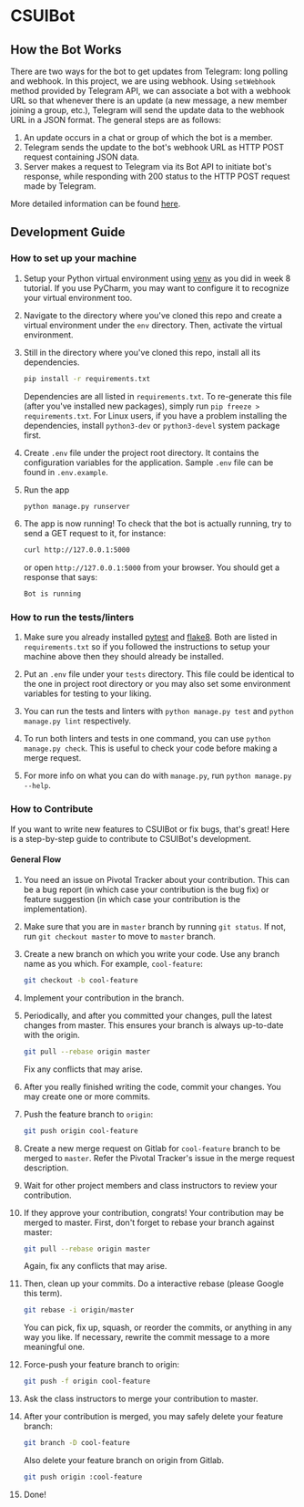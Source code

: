 # CSUIBot

## How the Bot Works

There are two ways for the bot to get updates from Telegram: long polling and webhook. In this project, we are using webhook. Using `setWebhook` method provided by Telegram API, we can associate a bot with a webhook URL so that whenever there is an update (a new message, a new member joining a group, etc.), Telegram will send the update data to the webhook URL in a JSON format. The general steps are as follows:

1. An update occurs in a chat or group of which the bot is a member.
1. Telegram sends the update to the bot's webhook URL as HTTP POST request containing JSON data.
1. Server makes a request to Telegram via its Bot API to initiate bot's response, while responding with 200 status to the HTTP POST request made by Telegram.

More detailed information can be found [here](https://core.telegram.org/bots/api#getting-updates).

## Development Guide

### How to set up your machine

1. Setup your Python virtual environment using [venv](https://docs.python.org/3/library/venv.html) as you did in week 8 tutorial. If you use PyCharm, you may want to configure it to recognize your virtual environment too.

1. Navigate to the directory where you've cloned this repo and create a virtual environment under the `env` directory. Then, activate the virtual environment.

1. Still in the directory where you've cloned this repo, install all its dependencies.

    ```bash
    pip install -r requirements.txt
    ```

    Dependencies are all listed in `requirements.txt`. To re-generate this file (after you've installed new packages), simply run `pip freeze > requirements.txt`. For Linux users, if you have a problem installing the dependencies, install `python3-dev` or `python3-devel` system package first.

1. Create `.env` file under the project root directory. It contains the configuration variables for the application. Sample `.env` file can be found in `.env.example`.

1. Run the app

    ```bash
    python manage.py runserver
    ```

1. The app is now running! To check that the bot is actually running, try to send a GET request to it, for instance:

    ```bash
    curl http://127.0.0.1:5000
    ```

    or open `http://127.0.0.1:5000` from your browser. You should get a response that says:

    ```bash
    Bot is running
    ```

### How to run the tests/linters

1. Make sure you already installed [pytest][pytest] and [flake8][flake8]. Both are listed in `requirements.txt` so if you followed the instructions to setup your machine above then they should already be installed.

1. Put an `.env` file under your `tests` directory. This file could be identical to the one in project root directory or you may also set some environment variables for testing to your liking.

1. You can run the tests and linters with `python manage.py test` and `python manage.py lint` respectively.

1. To run both linters and tests in one command, you can use `python manage.py check`. This is useful to check your code before making a merge request.

1. For more info on what you can do with `manage.py`, run `python manage.py --help`.

[pytest]: http://pytest.org/latest/
[flake8]: https://pypi.python.org/pypi/flake8

### How to Contribute

If you want to write new features to CSUIBot or fix bugs, that's great! Here is a step-by-step guide to contribute to CSUIBot's development.

#### General Flow

1. You need an issue on Pivotal Tracker about your contribution. This can be a bug report (in which case your contribution is the bug fix) or feature suggestion (in which case your contribution is the implementation).

1. Make sure that you are in `master` branch by running `git status`. If not, run `git checkout master` to move to `master` branch.

1. Create a new branch on which you write your code. Use any branch name as you which. For example, `cool-feature`:

    ```bash
    git checkout -b cool-feature
    ```

1. Implement your contribution in the branch.

1. Periodically, and after you committed your changes, pull the latest changes from master. This ensures your branch is always up-to-date with the origin.

    ```bash
    git pull --rebase origin master
    ```

    Fix any conflicts that may arise.

1. After you really finished writing the code, commit your changes. You may create one or more commits.

1. Push the feature branch to `origin`:

    ```bash
    git push origin cool-feature
    ```

1. Create a new merge request on Gitlab for `cool-feature` branch to be merged to `master`. Refer the Pivotal Tracker's issue in the merge request description.

1. Wait for other project members and class instructors to review your contribution.

1. If they approve your contribution, congrats! Your contribution may be merged to master. First, don't forget to rebase your branch against master:

    ```bash
    git pull --rebase origin master
    ```

    Again, fix any conflicts that may arise.

1. Then, clean up your commits. Do a interactive rebase (please Google this term).

    ```bash
    git rebase -i origin/master
    ```

    You can pick, fix up, squash, or reorder the commits, or anything in any way you like. If necessary, rewrite the commit message to a more meaningful one.

1. Force-push your feature branch to origin:

    ```bash
    git push -f origin cool-feature
    ```

1. Ask the class instructors to merge your contribution to master.

1. After your contribution is merged, you may safely delete your feature branch:

    ```bash
    git branch -D cool-feature
    ```

    Also delete your feature branch on origin from Gitlab.

    ```bash
    git push origin :cool-feature
    ```

1. Done!
